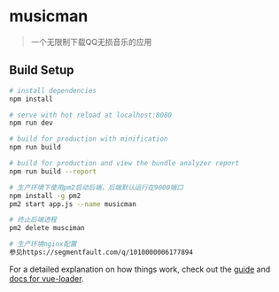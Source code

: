 # musicman

> 一个无限制下载QQ无损音乐的应用

## Build Setup

``` bash
# install dependencies
npm install

# serve with hot reload at localhost:8080
npm run dev

# build for production with minification
npm run build

# build for production and view the bundle analyzer report
npm run build --report

# 生产环境下使用pm2启动后端，后端默认运行在9000端口
npm install -g pm2
pm2 start app.js --name musicman

# 终止后端进程
pm2 delete musciman

# 生产环境nginx配置
参见https://segmentfault.com/q/1010000006177894
```

For a detailed explanation on how things work, check out the [guide](http://vuejs-templates.github.io/webpack/) and [docs for vue-loader](http://vuejs.github.io/vue-loader).

